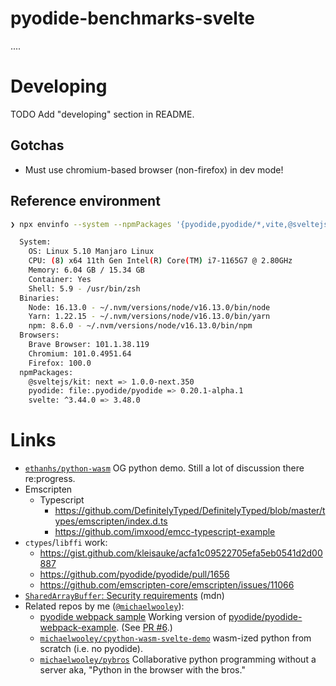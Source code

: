 # pyodide-benchmarks-svelte

....

# Developing

TODO Add "developing" section in README.

## Gotchas

-   Must use chromium-based browser (non-firefox) in dev mode!

## Reference environment

```bash
❯ npx envinfo --system --npmPackages '{pyodide,pyodide/*,vite,@sveltejs/kit,svelte}' --binaries --browsers

  System:
    OS: Linux 5.10 Manjaro Linux
    CPU: (8) x64 11th Gen Intel(R) Core(TM) i7-1165G7 @ 2.80GHz
    Memory: 6.04 GB / 15.34 GB
    Container: Yes
    Shell: 5.9 - /usr/bin/zsh
  Binaries:
    Node: 16.13.0 - ~/.nvm/versions/node/v16.13.0/bin/node
    Yarn: 1.22.15 - ~/.nvm/versions/node/v16.13.0/bin/yarn
    npm: 8.6.0 - ~/.nvm/versions/node/v16.13.0/bin/npm
  Browsers:
    Brave Browser: 101.1.38.119
    Chromium: 101.0.4951.64
    Firefox: 100.0
  npmPackages:
    @sveltejs/kit: next => 1.0.0-next.350
    pyodide: file:.pyodide/pyodide => 0.20.1-alpha.1
    svelte: ^3.44.0 => 3.48.0
```

# Links

-   [`ethanhs/python-wasm`](https://github.com/ethanhs/python-wasm) OG python demo. Still a lot of discussion there re:progress.
-   Emscripten
    -   Typescript
        -   https://github.com/DefinitelyTyped/DefinitelyTyped/blob/master/types/emscripten/index.d.ts
        -   https://github.com/imxood/emcc-typescript-example
-   `ctypes`/`libffi` work:
    -   https://gist.github.com/kleisauke/acfa1c09522705efa5eb0541d2d00887
    -   https://github.com/pyodide/pyodide/pull/1656
    -   https://github.com/emscripten-core/emscripten/issues/11066
-   [`SharedArrayBuffer`: Security requirements](https://developer.mozilla.org/en-US/docs/Web/JavaScript/Reference/Global_Objects/SharedArrayBuffer#security_requirements) (mdn)
-   Related repos by me ([`@michaelwooley`](https://github.com/michaelwooley)):
    -   [pyodide webpack sample](https://github.com/michaelwooley/pyodide-webpack-example/tree/michael/fix-setup) Working version of [pyodide/pyodide-webpack-example](https://github.com/pyodide/pyodide-webpack-example). (See [PR #6](https://github.com/pyodide/pyodide-webpack-example/pull/6).)
    -   [`michaelwooley/cpython-wasm-svelte-demo`](https://github.com/michaelwooley/cpython-wasm-svelte-demo) wasm-ized python from scratch (i.e. no pyodide).
    -   [`michaelwooley/pybros`](https://github.com/michaelwooley/pybros) Collaborative python programming without a server aka, "Python in the browser with the bros."
